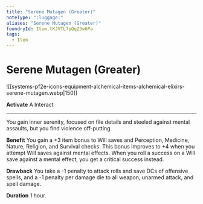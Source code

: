 ```yaml
---
title: "Serene Mutagen (Greater)"
noteType: ":luggage:"
aliases: "Serene Mutagen (Greater)"
foundryId: Item.tKJVTL7pQqZ3w6Pa
tags:
  - Item
---
```


# Serene Mutagen (Greater)
![[systems-pf2e-icons-equipment-alchemical-items-alchemical-elixirs-serene-mutagen.webp|150]]

**Activate** A Interact

* * *

You gain inner serenity, focused on file details and steeled against mental assaults, but you find violence off-putting.

**Benefit** You gain a +3 item bonus to Will saves and Perception, Medicine, Nature, Religion, and Survival checks. This bonus improves to +4 when you attempt Will saves against mental effects. When you roll a success on a Will save against a mental effect, you get a critical success instead.

**Drawback** You take a -1 penalty to attack rolls and save DCs of offensive spells, and a -1 penalty per damage die to all weapon, unarmed attack, and spell damage.

**Duration** 1 hour.


